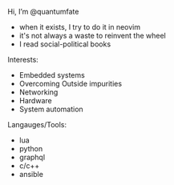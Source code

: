 Hi, I’m @quantumfate
- when it exists, I try to do it in neovim
- it's not always a waste to reinvent the wheel
- I read social-political books

Interests:
- Embedded systems
- Overcoming Outside impurities
- Networking
- Hardware
- System automation

Langauges/Tools:
- lua
- python
- graphql
- c/c++
- ansible

<!---
quantumfate/quantumfate is a ✨ special ✨ repository because its `README.md` (this file) appears on your GitHub profile.
You can click the Preview link to take a look at your changes.
--->
